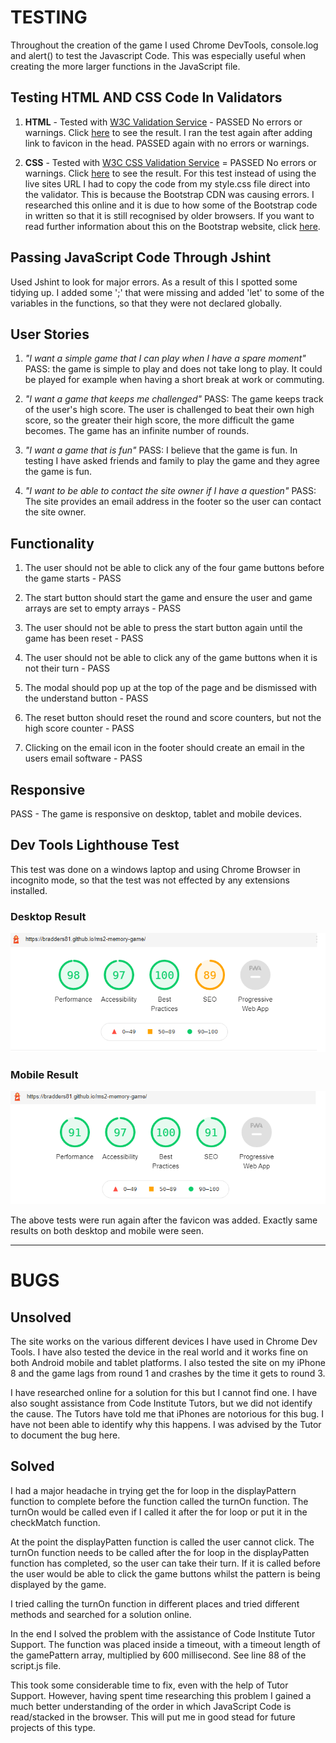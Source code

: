 # TESTING

Throughout the creation of the game I used Chrome DevTools, console.log and alert() to test the Javascript Code. This was especially useful when creating the more larger functions in the JavaScript file.

## Testing HTML AND CSS Code In Validators

1. **HTML** - Tested with [W3C Validation Service](https://validator.w3.org/) - PASSED No errors or warnings. Click [here](html-validator.png) to see the result.  I ran the test again after adding link to favicon in the head. PASSED again with no errors or warnings.

1. **CSS** - Tested with [W3C CSS Validation Service](https://jigsaw.w3.org/css-validator/#validate_by_input) = PASSED No errors or warnings.  Click [here](css-validator.png) to see the result. For this test instead of using the live sites URL I had to copy the code from my style.css file direct into the validator. This is because the Bootstrap CDN was causing errors. I researched this online and it is due to how some of the Bootstrap code in written so that it is still recognised by older browsers. If you want to read further information about this on the Bootstrap website, click [here](https://getbootstrap.com/docs/4.0/getting-started/browsers-devices/#validators).

## Passing JavaScript Code Through Jshint

Used Jshint to look for major errors. As a result of this I spotted some tidying up. I added some ';' that were missing and added 'let' to some of the variables in the functions, so that they were not declared globally.

## User Stories

1. _"I want a simple game that I can play when I have a spare moment"_  
   PASS: the game is simple to play and does not take long to play. It could be played for example when having a short break at work or commuting.

1. _"I want a game that keeps me challenged"_
   PASS: The game keeps track of the user's high score. The user is challenged to beat their own high score, so the greater their high score, the more difficult the game becomes. The game has an infinite number of rounds.

1. _"I want a game that is fun"_
   PASS: I believe that the game is fun. In testing I have asked friends and family to play the game and they agree the game is fun.

1. _"I want to be able to contact the site owner if I have a question"_
   PASS: The site provides an email address in the footer so the user can contact the site owner.

## Functionality

1. The user should not be able to click any of the four game buttons before the game starts - PASS

1. The start button should start the game and ensure the user and game arrays are set to empty arrays - PASS

1. The user should not be able to press the start button again until the game has been reset - PASS

1. The user should not be able to click any of the game buttons when it is not their turn - PASS

1. The modal should pop up at the top of the page and be dismissed with the understand button - PASS

1. The reset button should reset the round and score counters, but not the high score counter - PASS

1. Clicking on the email icon in the footer should create an email in the users email software - PASS

## Responsive

PASS - The game is responsive on desktop, tablet and mobile devices.

## Dev Tools Lighthouse Test

This test was done on a windows laptop and using Chrome Browser in incognito mode, so that the test was not effected by any extensions installed.

### Desktop Result

![Desktop](lighthouse-pc.png)

### Mobile Result

![mobile](lighthouse-mobile.png)

The above tests were run again after the favicon was added.  Exactly same results on both desktop and mobile were seen.
___

# BUGS

## Unsolved

The site works on the various different devices I have used in Chrome Dev Tools. I have also tested the device in the real world and it works fine on both Android mobile and tablet platforms. I also tested the site on my iPhone 8 and the game lags from round 1 and crashes by the time it gets to round 3.

I have researched online for a solution for this but I cannot find one. I have also sought assistance from Code Institute Tutors, but we did not identify the cause. The Tutors have told me that iPhones are notorious for this bug. I have not been able to identify why this happens. I was advised by the Tutor to document the bug here.

## Solved

I had a major headache in trying get the for loop in the displayPattern function to complete before the function called the turnOn function. The turnOn would be called even if I called it after the for loop or put it in the checkMatch function.

At the point the displayPatten function is called the user cannot click. The turnOn function needs to be called after the for loop in the displayPatten function has completed, so the user can take their turn. If it is called before the user would be able to click the game buttons whilst the pattern is being displayed by the game.

I tried calling the turnOn function in different places and tried different methods and searched for a solution online.

In the end I solved the problem with the assistance of Code Institute Tutor Support.  The function was placed inside a timeout, with a timeout length of the gamePattern array, multiplied by 600 millisecond.  See line 88 of the script.js file.

This took some considerable time to fix, even with the help of Tutor Support.  However, having spent time researching this problem I gained a much better understanding of the order in which JavaScript Code is read/stacked in the browser.  This will put me in good stead for future projects of this type.
